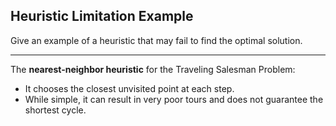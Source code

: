 ## Heuristic Limitation Example

Give an example of a heuristic that may fail to find the optimal solution.

---

The **nearest-neighbor heuristic** for the Traveling Salesman Problem:  
- It chooses the closest unvisited point at each step.  
- While simple, it can result in very poor tours and does not guarantee the shortest cycle.

